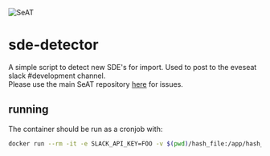 ![SeAT](http://i.imgur.com/aPPOxSK.png)
# sde-detector

A simple script to detect new SDE's for import. Used to post to the eveseat slack #development channel.  
Please use the main SeAT repository [here](https://github.com/eveseat/seat) for issues.

## running

The container should be run as a cronjob with:

```bash
docker run --rm -it -e SLACK_API_KEY=FOO -v $(pwd)/hash_file:/app/hash_file eveseat/sde-detector
```
